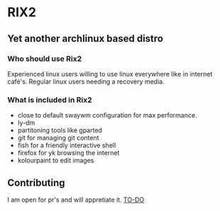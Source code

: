 # RIX2
## Yet another archlinux based distro
### Who should use Rix2
Experienced linux users willing to use linux everywhere like in internet café's.
Regular linux users needing a recovery media.
### What is included in Rix2
- close to default swaywm configuration for max performance.
- ly-dm
- partitoning tools like gparted
- git for managing git content
- fish for a friendly interactive shell
- firefox for yk browsing the internet
- kolourpaint to edit images
## Contributing
I am open for pr's and will appretiate it.
[TO-DO](https://github.com/abdrsk/Rix/TO-DO.md)
